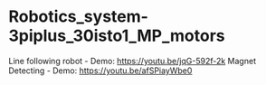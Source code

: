 # Robotics_system-3piplus_30isto1_MP_motors
Line following robot - Demo: https://youtu.be/jqG-592f-2k
Magnet Detecting - Demo: https://youtu.be/afSPiayWbe0
